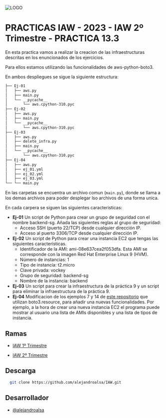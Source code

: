 ![LOGO](https://user-images.githubusercontent.com/67869168/221359506-18643ddb-b786-4f64-8ada-f6e0b25f744d.svg)


# PRACTICAS IAW - 2023 - IAW 2º Trimestre - PRACTICA 13.3

En esta practica vamos a realizar la creacion de las infraestructuras descritas en los enuncionados de los ejercicios.

Para ellos estamos utilizando las funcionalidades de aws-python-boto3.

En ambos despliegues se sigue la siguiente estructura:

```txt
├── Ej-01
│   ├── aws.py
│   ├── main.py
│   └── __pycache__
│       └── aws.cpython-310.pyc
├── Ej-02
│   ├── aws.py
│   ├── main.py
│   └── __pycache__
│       └── aws.cpython-310.pyc
├── Ej-03
│   ├── aws.py
│   ├── delete_infra.py
│   ├── main.py
│   └── __pycache__
│       └── aws.cpython-310.pyc
├── Ej-04
│   ├── aws.py
│   ├── ej_01.yml
│   ├── ej_02.yml
│   ├── ej_03.yml
└── └── main.py
```

En las carpetas se encuentra un archivo comun (`main.py`), donde se llama a los demas archivos para poder desplegar lso archivos de una forma unica.

En cada carpera se siguen las siguientes caracteristicas:

* **Ej-01** Un script de Python para crear un grupo de seguridad con el nombre backend-sg. Añada las siguientes reglas al grupo de seguridad:
  * Acceso SSH (puerto 22/TCP) desde cualquier dirección IP.
  * Acceso al puerto 3306/TCP desde cualquier dirección IP.
* **Ej-02** Un script de Python para crear una instancia EC2 que tengas las siguientes características.
  * Identificador de la AMI: ami-08e637cea2f053dfa. Esta AMI se corresponde con la imagen Red Hat Enterprise Linux 9 (HVM).
  * Número de instancias: 1
  * Tipo de instancia: t2.micro
  * Clave privada: vockey
  * Grupo de seguridad: backend-sg
  * Nombre de la instancia: backend
* **Ej-03** Un script para crear la infraestructura de la práctica 9 y un script para eliminar la infraestructura de la práctica 9.
* **Ej-04** Modificacion de los ejemplos 7 y 14 de [este repositorio](https://github.com/josejuansanchez/aws-python-boto3) que utilizan boto3.resource, para añadir una nuevas funcionalidades. Por ejemplo, a la hora de crear una nueva instancia EC2 el programa puede mostrar al usuario una lista de AMIs disponibles y una lista de tipos de instancia.

## Ramas

- [IAW 1º Trimestre](https://github.com/alejandroalsa/IAW/tree/IAW-1%C2%BA-Trimestre)

- [IAW 2º Trimestre](https://github.com/alejandroalsa/IAW/tree/IAW-2%C2%BA-Trimestre)


## Descarga

```bash
  git clone https://github.com/alejandroalsa/IAW.git
```
    
## Desarrollador

- [@alejandroalsa](https://www.github.com/alejandroalsa)
